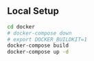## Local Setup

```bash
cd docker
# docker-compose down
# export DOCKER_BUILDKIT=1
docker-compose build
docker-compose up -d
```
